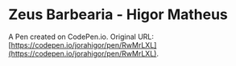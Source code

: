 # Zeus Barbearia - Higor Matheus

A Pen created on CodePen.io. Original URL: [https://codepen.io/jorahigor/pen/RwMrLXL](https://codepen.io/jorahigor/pen/RwMrLXL).

